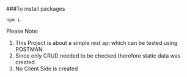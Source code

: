 ###To install packages

```
npm i 
```

Please Note:
1. This Project is about a simple rest api which can be tested using POSTMAN
2. Since only CRUD needed to be checked therefore static data was created.
3. No Client Side is created
